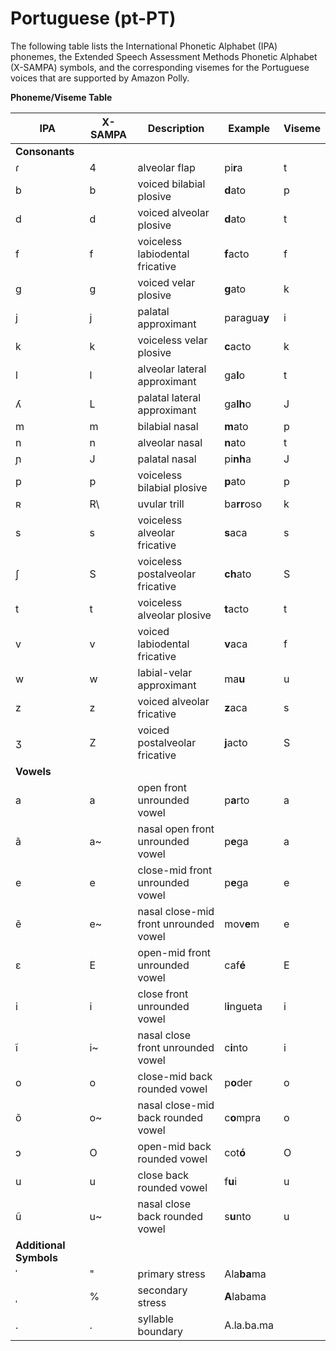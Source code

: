 # Portuguese \(pt\-PT\)<a name="ph-table-portuguese"></a>

The following table lists the International Phonetic Alphabet \(IPA\) phonemes, the Extended Speech Assessment Methods Phonetic Alphabet \(X\-SAMPA\) symbols, and the corresponding visemes for the Portuguese voices that are supported by Amazon Polly\.


**Phoneme/Viseme Table**  

| IPA | X\-SAMPA | Description | Example | Viseme | 
| --- | --- | --- | --- | --- | 
|  **Consonants**  | 
| ɾ | 4 | alveolar flap | pi**r**a | t | 
| b | b | voiced bilabial plosive | **d**ato | p | 
| d | d | voiced alveolar plosive | **d**ato | t | 
| f | f | voiceless labiodental fricative | **f**acto | f | 
| g | g | voiced velar plosive | **g**ato | k | 
| j | j | palatal approximant | paragua**y** | i | 
| k | k | voiceless velar plosive | **c**acto | k | 
| l | l | alveolar lateral approximant | ga**l**o | t | 
| ʎ | L | palatal lateral approximant | ga**lh**o | J | 
| m | m | bilabial nasal | **m**ato | p | 
| n | n | alveolar nasal | **n**ato | t | 
| ɲ | J | palatal nasal | pi**nh**a | J | 
| p | p | voiceless bilabial plosive | **p**ato | p | 
| ʀ | R\\ | uvular trill | ba**rr**oso | k | 
| s | s | voiceless alveolar fricative | **s**aca | s | 
| ʃ | S | voiceless postalveolar fricative | **ch**ato | S | 
| t | t | voiceless alveolar plosive | **t**acto | t | 
| v | v | voiced labiodental fricative | **v**aca | f | 
| w | w | labial\-velar approximant | ma**u** | u | 
| z | z | voiced alveolar fricative | **z**aca | s | 
| ʒ | Z | voiced postalveolar fricative | **j**acto | S | 
|  **Vowels**  | 
| a | a | open front unrounded vowel | p**a**rto | a | 
| ã | a\~ | nasal open front unrounded vowel | p**e**ga | a | 
| e | e | close\-mid front unrounded vowel | p**e**ga | e | 
| ẽ | e\~ | nasal close\-mid front unrounded vowel | mov**e**m | e | 
| ɛ | E | open\-mid front unrounded vowel | caf**é** | E | 
| i | i | close front unrounded vowel | l**i**ngueta | i | 
| ĩ | i\~ | nasal close front unrounded vowel | c**i**nto | i | 
| o | o | close\-mid back rounded vowel | p**o**der | o | 
| õ | o\~ | nasal close\-mid back rounded vowel | c**o**mpra | o | 
| ɔ | O | open\-mid back rounded vowel | cot**ó** | O | 
| u | u | close back rounded vowel | f**u**i | u | 
| ũ | u\~ | nasal close back rounded vowel | s**u**nto | u | 
|  **Additional Symbols**  | 
| ˈ | " | primary stress | Ala**ba**ma |  | 
| ˌ | % | secondary stress | **A**labama |  | 
| \. | \. | syllable boundary | A\.la\.ba\.ma |  | 